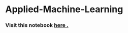 # Applied-Machine-Learning
### Visit this notebook [here .](https://www.kaggle.com/kumarranjankamila/applied-machine-learning)
